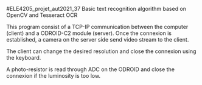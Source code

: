 #ELE4205_projet_aut2021_37
Basic text recognition algorithm based on OpenCV and Tesseract OCR

This program consist of a TCP-IP communication between the computer (client) and a ODROID-C2 module (server).
Once the connexion is established, a camera on the server side send video stream to the client.

The client can change the desired resolution and close the connexion using the keyboard. 

A photo-resistor is read through ADC on the ODROID and close the connexion if the luminosity is too low.